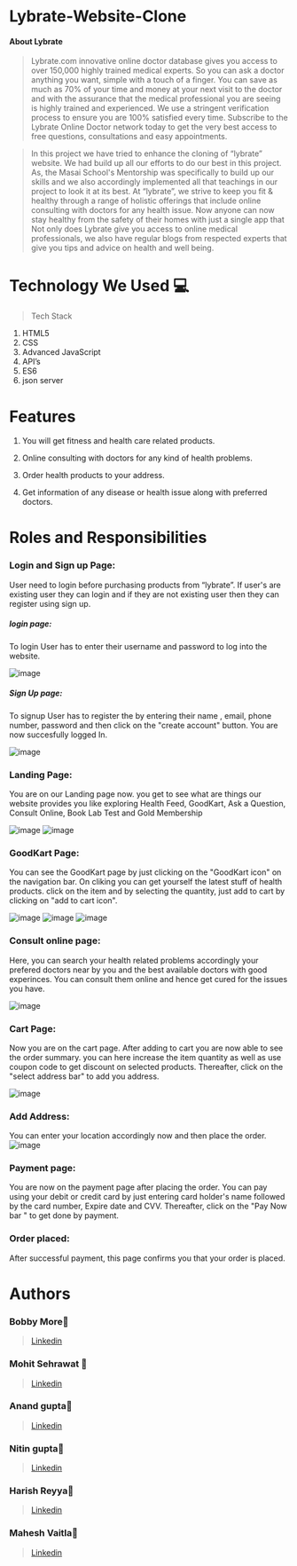 # Lybrate-Website-Clone
#### About Lybrate
>  Lybrate.com innovative online doctor database gives you access to over 150,000 highly trained medical experts. So you can ask a doctor anything you want, simple with a touch of a finger. You can save as much as 70% of your time and money at your next visit to the doctor and with the assurance that the medical professional you are seeing is highly trained and experienced. We use a stringent verification process to ensure you are 100% satisfied every time. Subscribe to the Lybrate Online Doctor network today to get the very best access to free questions, consultations and easy appointments.

> In this project we have tried to enhance the cloning of “lybrate” website. We had build up all our efforts to do our best in this project. As, the Masai School's Mentorship  was specifically to build up our skills and we also accordingly implemented all that teachings in our project to look it at its best.
> At  “lybrate”, we strive to keep you fit & healthy through a range of holistic offerings that include online consulting with doctors for any health issue. Now anyone can now stay healthy from the safety of their homes with just a single app that Not only does Lybrate give you access to online medical professionals, we also have regular blogs from respected experts that give you tips and advice on health and well being.

# Technology We Used :computer:
> Tech Stack 
1. HTML5
2. CSS
3. Advanced JavaScript
4. API’s
5. ES6
6. json server


# Features
1. You will get fitness and health care related products.

2. Online consulting with doctors for any kind of health problems.

3. Order health products to your address.

4. Get information of any disease or health issue along with preferred doctors.




# Roles and Responsibilities


### Login and Sign up Page:
User need to login before purchasing products from “lybrate”. If user's are existing user they can login and if they are not existing user then they can register using sign up.

##### login page:
To login User has to enter their username and password to log into the website.

![image]()

##### Sign Up page:
To signup User has to register the by entering their name , email, phone number, password and then click on the "create account" button. You are now succesfully logged In.

![image]()

### Landing Page:
You are on our Landing page now. you get to see what are things our website provides you like exploring 
Health Feed, GoodKart, Ask a Question, Consult Online, Book Lab Test and Gold Membership

![image]()
![image]()

### GoodKart Page:
You can see the GoodKart page by just clicking on the "GoodKart  icon" on the navigation bar. On cliking you can get yourself the latest stuff of health products. click on the item and by selecting the quantity, just add to cart by clicking on "add to cart icon".

![image]()
![image]()
![image]()
### Consult online page:
Here, you can search your health related problems accordingly your prefered doctors near by you and the best available doctors with good experinces. You can consult them online and hence get cured for the issues you have.

![image]()
### Cart Page:
Now you are on the cart page. After adding to cart you are now able to see the order summary. you can here increase the item quantity as well as use coupon code to get discount on selected products. Thereafter, click on the "select address bar" to add you address.

![image]()

### Add Address:
You can enter your location accordingly now and then place the order.
![image]()

### Payment page:
You are now on the payment page after placing the order. You can pay using your debit or credit card by just entering card holder's name followed by the card number, Expire date and CVV. Thereafter, click on the "Pay Now bar " to get done by payment.



### Order placed:

After successful payment, this page confirms you that your order is placed.

# Authors

### Bobby More:boy:
>  [Linkedin](https://www.linkedin.com/in/)

### Mohit Sehrawat :boy:
> [Linkedin](https://www.linkedin.com/in/m-sehrawat)

### Anand gupta:boy:
> [Linkedin](https://www.linkedin.com/in/)

### Nitin gupta:boy:
> [Linkedin](https://www.linkedin.com/in/nitin-gupta-1b4b17209)

### Harish Reyya:boy:
> [Linkedin](https://www.linkedin.com/in/r-harish-832793218)

### Mahesh Vaitla:boy:
> [Linkedin](https://www.linkedin.com/in/mahesh-vaitla-81a096125)


